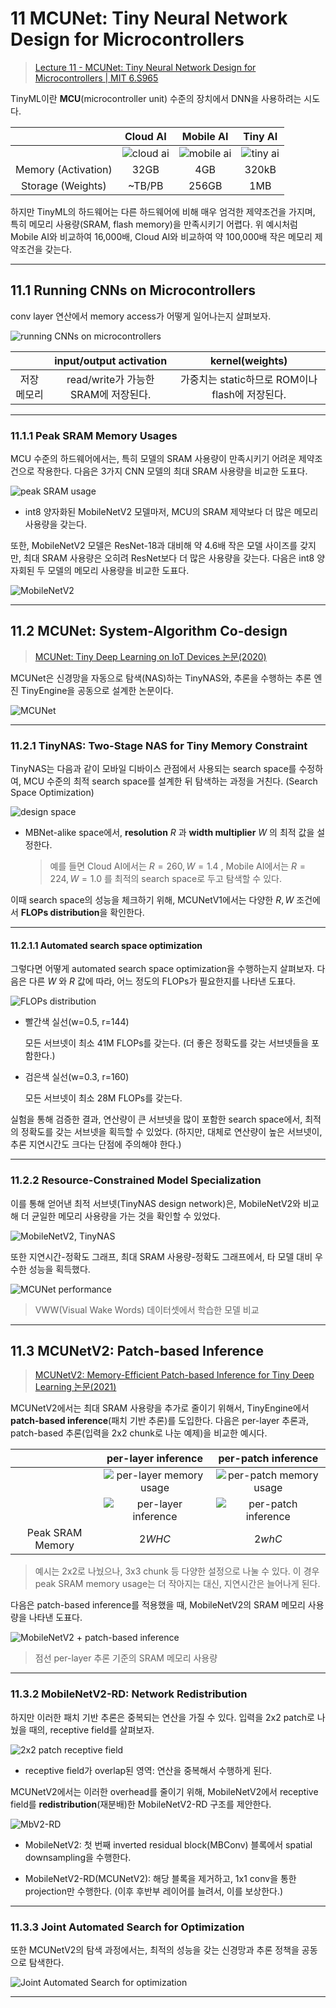 # 11 MCUNet: Tiny Neural Network Design for Microcontrollers

> [Lecture 11 - MCUNet: Tiny Neural Network Design for Microcontrollers | MIT 6.S965](https://www.youtube.com/watch?v=Hi4I0ZtPsbY)

TinyML이란 **MCU**(microcontroller unit) 수준의 장치에서 DNN을 사용하려는 시도다. 

| | Cloud AI | Mobile AI | Tiny AI |
| :---: | :---: | :---: | :---: |
| | ![cloud ai](images/TinyAI_spec_1.png) | ![mobile ai](images/TinyAI_spec_2.png) | ![tiny ai](images/TinyAI_spec_3.png) |
| Memory (Activation) | 32GB | 4GB | 320kB |
| Storage (Weights) | ~TB/PB | 256GB | 1MB | 

하지만 TinyML의 하드웨어는 다른 하드웨어에 비해 매우 엄걱한 제약조건을 가지며, 특히 메모리 사용량(SRAM, flash memory)을 만족시키기 어렵다. 위 예시처럼 Mobile AI와 비교하여 16,000배, Cloud AI와 비교하여 약 100,000배 작은 메모리 제약조건을 갖는다.

---

## 11.1 Running CNNs on Microcontrollers

conv layer 연산에서 memory access가 어떻게 일어나는지 살펴보자.

![running CNNs on microcontrollers](images/CNN_and_memory.png)

| | input/output activation | kernel(weights) |
| :---: | :---: | :---: |
| 저장 메모리 | read/write가 가능한 SRAM에 저장된다. | 가중치는 static하므로 ROM이나 flash에 저장된다. |

---

### 11.1.1 Peak SRAM Memory Usages

MCU 수준의 하드웨어에서는, 특히 모델의 SRAM 사용량이 만족시키기 어려운 제약조건으로 작용한다. 다음은 3가지 CNN 모델의 최대 SRAM 사용량을 비교한 도표다.

![peak SRAM usage](images/peak_SRAM_usage.png)

- int8 양자화된 MobileNetV2 모델마저, MCU의 SRAM 제약보다 더 많은 메모리 사용량을 갖는다.

또한, MobileNetV2 모델은 ResNet-18과 대비해 약 4.6배 작은 모델 사이즈를 갖지만, 최대 SRAM 사용량은 오히려 ResNet보다 더 많은 사용량을 갖는다. 다음은 int8 양자회된 두 모델의 메모리 사용량을 비교한 도표다.

![MobileNetV2](images/MobileNetV2_INT8_performance.png)

---

## 11.2 MCUNet: System-Algorithm Co-design

> [MCUNet: Tiny Deep Learning on IoT Devices 논문(2020)](https://arxiv.org/abs/2007.10319)

MCUNet은 신경망을 자동으로 탐색(NAS)하는 TinyNAS와, 추론을 수행하는 추론 엔진 TinyEngine을 공동으로 설계한 논문이다.

![MCUNet](images/MCUNet.png)

---

### 11.2.1 TinyNAS: Two-Stage NAS for Tiny Memory Constraint

TinyNAS는 다음과 같이 모바일 디바이스 관점에서 사용되는 search space를 수정하여, MCU 수준의 최적 search space를 설계한 뒤 탐색하는 과정을 거친다. (Search Space Optimization)

![design space](images/design_space.png)

- MBNet-alike space에서, **resolution** $R$ 과 **width multiplier** $W$ 의 최적 값을 설정한다. 

  > 예를 들면 Cloud AI에서는 $R=260, W=1.4$ , Mobile AI에서는 $R=224, W=1.0$ 를 최적의 search space로 두고 탐색할 수 있다.

이때 search space의 성능을 체크하기 위해, MCUNetV1에서는 다양한 $R, W$ 조건에서 **FLOPs distribution**을 확인한다.

---

#### 11.2.1.1 Automated search space optimization

그렇다면 어떻게 automated search space optimization을 수행하는지 살펴보자. 다음은 다른 $W$ 와 $R$ 값에 따라, 어느 정도의 FLOPs가 필요한지를 나타낸 도표다.

![FLOPs distribution](images/FLOPs_distribution.png)

- 빨간색 실선(w=0.5, r=144)

  모든 서브넷이 최소 41M FLOPs를 갖는다. (더 좋은 정확도를 갖는 서브넷들을 포함한다.)

- 검은색 실선(w=0.3, r=160)

  모든 서브넷이 최소 28M FLOPs를 갖는다.

실험을 통해 검증한 결과, 연산량이 큰 서브넷을 많이 포함한 search space에서, 최적의 정확도를 갖는 서브넷을 획득할 수 있었다. (하지만, 대체로 연산량이 높은 서브넷이, 추론 지연시간도 크다는 단점에 주의해야 한다.)

---

### 11.2.2 Resource-Constrained Model Specialization

이를 통해 얻어낸 최적 서브넷(TinyNAS design network)은, MobileNetV2와 비교해 더 균일한 메모리 사용량을 가는 것을 확인할 수 있었다.

![MobileNetV2, TinyNAS](images/MobileNetV2_TinyNAS.png)

또한 지연시간-정확도 그래프, 최대 SRAM 사용량-정확도 그래프에서, 타 모델 대비 우수한 성능을 획득했다.

![MCUNet performance](images/MCUNet_performance.png)

> VWW(Visual Wake Words) 데이터셋에서 학습한 모델 비교

---

## 11.3 MCUNetV2: Patch-based Inference

> [MCUNetV2: Memory-Efficient Patch-based Inference for Tiny Deep Learning 논문(2021)](https://arxiv.org/abs/2110.15352)

MCUNetV2에서는 최대 SRAM 사용량을 추가로 줄이기 위해서, TinyEngine에서 **patch-based inference**(패치 기반 추론)를 도입한다. 다음은 per-layer 추론과, patch-based 추론(입력을 2x2 chunk로 나눈 예제)을 비교한 예시다.

| | per-layer inference | per-patch inference |
| :---: | :---: | :---: |
| | ![per-layer memory usage](https://github.com/erectbranch/TinyML_and_Efficient_DLC/blob/master/2022/lec11/images/sram_memory_usage_1.png) | ![per-patch memory usage](https://github.com/erectbranch/TinyML_and_Efficient_DLC/blob/master/2022/lec11/images/sram_memory_usage_2.png) | 
| | ![per-layer inference](https://github.com/erectbranch/TinyML_and_Efficient_DLC/blob/master/2022/lec11/images/per-layer.gif) | ![per-patch inference](https://github.com/erectbranch/TinyML_and_Efficient_DLC/blob/master/2022/lec11/images/per-patch.gif) |
| Peak SRAM Memory | $2WHC$ | $2whC$ |


> 예시는 2x2로 나눴으나, 3x3 chunk 등 다양한 설정으로 나눌 수 있다. 이 경우 peak SRAM memory usage는 더 작아지는 대신, 지연시간은 늘어나게 된다.

다음은 patch-based inference를 적용했을 때, MobileNetV2의 SRAM 메모리 사용량을 나타낸 도표다.

![MobileNetV2 + patch-based inference](images/MobileNetV2_patch-based.png)

> 점선 per-layer 추론 기준의 SRAM 메모리 사용량

---

### 11.3.2 MobileNetV2-RD: Network Redistribution

하지만 이러한 패치 기반 추론은 중복되는 연산을 가질 수 있다. 입력을 2x2 patch로 나눴을 때의, receptive field를 살펴보자.

![2x2 patch receptive field](images/patch-based_receptive_field.gif)

- receptive field가 overlap된 영역: 연산을 중복해서 수행하게 된다.

MCUNetV2에서는 이러한 overhead를 줄이기 위해, MobileNetV2에서 receptive field를 **redistribution**(재분배)한 MobileNetV2-RD 구조를 제안한다.

![MbV2-RD](images/MbV2-RD.png)

- MobileNetV2: 첫 번째 inverted residual block(MBConv) 블록에서 spatial downsampling을 수행한다.

- MobileNetV2-RD(MCUNetV2): 해당 블록을 제거하고, 1x1 conv을 통한 projection만 수행한다. (이후 후반부 레이어를 늘려서, 이를 보상한다.)

---

### 11.3.3 Joint Automated Search for Optimization

또한 MCUNetV2의 탐색 과정에서는, 최적의 성능을 갖는 신경망과 추론 정책을 공동으로 탐색한다.

![Joint Automated Search for optimization](images/joint_automated_search.png)

---
